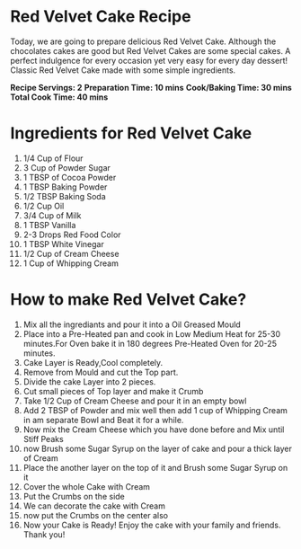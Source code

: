 # Red Velvet Cake Recipe 
Today, we are going to prepare delicious Red Velvet Cake. Although the chocolates cakes are good but Red Velvet Cakes are some special cakes.
A perfect indulgence for every occasion yet very easy for every day dessert! Classic Red Velvet Cake made with some simple ingredients. 

**Recipe Servings: 2**
**Preparation Time: 10 mins**
**Cook/Baking Time: 30 mins**
**Total Cook Time: 40 mins**

# Ingredients for Red Velvet Cake
1. 1/4 Cup of Flour
2. 3 Cup of Powder Sugar
3. 1 TBSP of Cocoa Powder
4. 1 TBSP Baking Powder
5. 1/2 TBSP Baking Soda
6. 1/2 Cup Oil
7. 3/4 Cup of Milk
8. 1 TBSP Vanilla 
9. 2-3 Drops Red Food Color
10. 1 TBSP White Vinegar
11. 1/2 Cup of Cream Cheese
12. 1 Cup of Whipping Cream 

# How to make Red Velvet Cake? 

1. Mix all the ingrediants and pour it into a Oil Greased Mould
2. Place into a Pre-Heated pan and cook in Low Medium Heat for 25-30 minutes.For Oven bake it in 180 degrees Pre-Heated Oven for 20-25 minutes.
3. Cake Layer is Ready,Cool completely.
4. Remove from Mould and cut the Top part.
5. Divide the cake Layer into 2 pieces.
6. Cut small pieces of Top layer and make it Crumb
7. Take 1/2 Cup of Cream Cheese and pour it in an empty bowl
8. Add 2 TBSP of Powder and mix well then add 1 cup of Whipping Cream in am separate Bowl and Beat it for a while.
9. Now mix the Cream Cheese which you have done before and Mix until Stiff Peaks 
10. now Brush some Sugar Syrup on the layer of cake and pour a thick layer of Cream
11. Place the another layer on the top of it and Brush some Sugar Syrup on it 
12. Cover the whole Cake with Cream 
13. Put the Crumbs on the side
14. We can decorate the cake with Cream
15. now put the Crumbs on the center also
16. Now your Cake is Ready! Enjoy the cake with your family and friends. Thank you!
